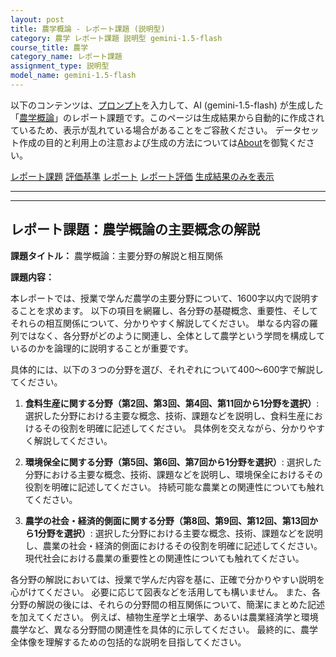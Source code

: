 ```yaml
---
layout: post
title: 農学概論 - レポート課題 (説明型)
category: 農学 レポート課題 説明型 gemini-1.5-flash
course_title: 農学
category_name: レポート課題
assignment_type: 説明型
model_name: gemini-1.5-flash
---
```


以下のコンテンツは、[プロンプト](https://github.com/takedatoshiyuki/synthetic_assignments/tree/main/generated/農学/gemini-1.5-flash/prompt_レポート課題-説明型.md)を入力して、AI (gemini-1.5-flash) が生成した「[農学概論](/contents/農学/)」のレポート課題です。このページは生成結果から自動的に作成されているため、表示が乱れている場合があることをご容赦ください。
データセット作成の目的と利用上の注意および生成の方法については[About](/About)を御覧ください。

[レポート課題](../レポート課題-説明型)
[評価基準](../評価基準-説明型)
[レポート](../レポート-説明型)
[レポート評価](../レポート評価-説明型)
[生成結果のみを表示](https://github.com/takedatoshiyuki/synthetic_assignments/tree/main/generated/農学/gemini-1.5-flash/レポート課題-説明型.md)
  

***
***
  
## レポート課題：農学概論の主要概念の解説

**課題タイトル：** 農学概論：主要分野の解説と相互関係

**課題内容：**

本レポートでは、授業で学んだ農学の主要分野について、1600字以内で説明することを求めます。  以下の項目を網羅し、各分野の基礎概念、重要性、そしてそれらの相互関係について、分かりやすく解説してください。  単なる内容の羅列ではなく、各分野がどのように関連し、全体として農学という学問を構成しているのかを論理的に説明することが重要です。

具体的には、以下の３つの分野を選び、それぞれについて400～600字で解説してください。

1. **食料生産に関する分野（第2回、第3回、第4回、第11回から1分野を選択）**:  選択した分野における主要な概念、技術、課題などを説明し、食料生産におけるその役割を明確に記述してください。  具体例を交えながら、分かりやすく解説してください。

2. **環境保全に関する分野（第5回、第6回、第7回から1分野を選択）**: 選択した分野における主要な概念、技術、課題などを説明し、環境保全におけるその役割を明確に記述してください。  持続可能な農業との関連性についても触れてください。

3. **農学の社会・経済的側面に関する分野（第8回、第9回、第12回、第13回から1分野を選択）**: 選択した分野における主要な概念、技術、課題などを説明し、農業の社会・経済的側面におけるその役割を明確に記述してください。  現代社会における農業の重要性との関連性についても触れてください。

各分野の解説においては、授業で学んだ内容を基に、正確で分かりやすい説明を心がけてください。  必要に応じて図表などを活用しても構いません。  また、各分野の解説の後には、それらの分野間の相互関係について、簡潔にまとめた記述を加えてください。  例えば、植物生産学と土壌学、あるいは農業経済学と環境農学など、異なる分野間の関連性を具体的に示してください。  最終的に、農学全体像を理解するための包括的な説明を目指してください。
